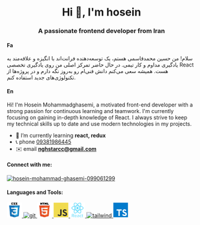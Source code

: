 <h1 align="center">Hi 👋, I'm hosein</h1>
<h3 align="center">A passionate frontend developer from Iran</h3>

#### Fa

سلام! من حسین محمدقاسمی هستم، یک توسعه‌دهنده فرانت‌اند با انگیزه و علاقه‌مند به یادگیری مداوم و کار تیمی. در حال حاضر تمرکز اصلی من روی یادگیری تخصصی React هست. همیشه سعی می‌کنم دانش فنی‌ام رو به‌روز نگه دارم و در پروژه‌ها از تکنولوژی‌های جدید استفاده کنم.

#### En

Hi! I'm Hosein Mohammadghasemi, a motivated front-end developer with a strong passion for continuous learning and teamwork. I'm currently focusing on gaining in-depth knowledge of React. I always strive to keep my technical skills up to date and use modern technologies in my projects.

- 🌱 I’m currently learning **react, redux**
- 📞 phone [09381986445](09381986445)
- ✉️ email **nghstarcc@gmail.com**

<h4 align="left">Connect with me:</h4>
<p align="left">
<a href="https://linkedin.com/in/hosein-mohammad-ghasemi-099061299" target="blank"><img align="center" src="https://raw.githubusercontent.com/rahuldkjain/github-profile-readme-generator/master/src/images/icons/Social/linked-in-alt.svg" alt="hosein-mohammad-ghasemi-099061299" height="30" width="40" /></a>
</p>

<h4 align="left">Languages and Tools:</h4>
<p align="left"> <a href="https://www.w3schools.com/css/" target="_blank" rel="noreferrer"> <img src="https://raw.githubusercontent.com/devicons/devicon/master/icons/css3/css3-original-wordmark.svg" alt="css3" width="40" height="40"/> </a> <a href="https://git-scm.com/" target="_blank" rel="noreferrer"> <img src="https://www.vectorlogo.zone/logos/git-scm/git-scm-icon.svg" alt="git" width="40" height="40"/> </a> <a href="https://www.w3.org/html/" target="_blank" rel="noreferrer"> <img src="https://raw.githubusercontent.com/devicons/devicon/master/icons/html5/html5-original-wordmark.svg" alt="html5" width="40" height="40"/> </a> <a href="https://developer.mozilla.org/en-US/docs/Web/JavaScript" target="_blank" rel="noreferrer"> <img src="https://raw.githubusercontent.com/devicons/devicon/master/icons/javascript/javascript-original.svg" alt="javascript" width="40" height="40"/> </a> <a href="https://reactjs.org/" target="_blank" rel="noreferrer"> <img src="https://raw.githubusercontent.com/devicons/devicon/master/icons/react/react-original-wordmark.svg" alt="react" width="40" height="40"/> </a> <a href="https://tailwindcss.com/" target="_blank" rel="noreferrer"> <img src="https://www.vectorlogo.zone/logos/tailwindcss/tailwindcss-icon.svg" alt="tailwind" width="40" height="40"/> </a> <a href="https://www.typescriptlang.org/" target="_blank" rel="noreferrer"> <img src="https://raw.githubusercontent.com/devicons/devicon/master/icons/typescript/typescript-original.svg" alt="typescript" width="40" height="40"/> </a> </p>

